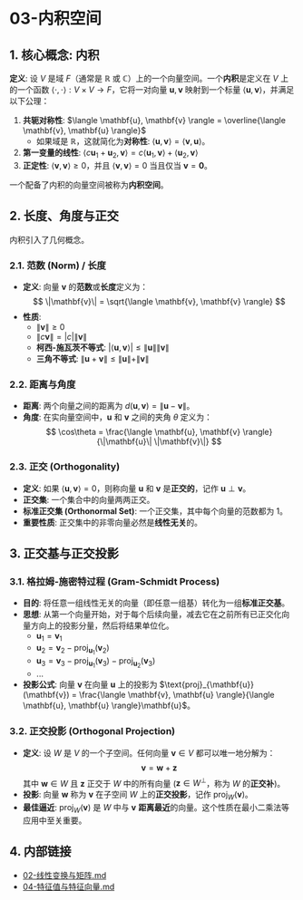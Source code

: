 # 03-内积空间

## 1. 核心概念: 内积

**定义**: 设 $V$ 是域 $F$（通常是 $\mathbb{R}$ 或 $\mathbb{C}$）上的一个向量空间。一个**内积**是定义在 $V$ 上的一个函数 $\langle \cdot, \cdot \rangle: V \times V \to F$，它将一对向量 $\mathbf{u}, \mathbf{v}$ 映射到一个标量 $\langle \mathbf{u}, \mathbf{v} \rangle$，并满足以下公理：

1. **共轭对称性**: $\langle \mathbf{u}, \mathbf{v} \rangle = \overline{\langle \mathbf{v}, \mathbf{u} \rangle}$
    - 如果域是 $\mathbb{R}$，这就简化为**对称性**: $\langle \mathbf{u}, \mathbf{v} \rangle = \langle \mathbf{v}, \mathbf{u} \rangle$。
2. **第一变量的线性**: $\langle c\mathbf{u}_1 + \mathbf{u}_2, \mathbf{v} \rangle = c\langle \mathbf{u}_1, \mathbf{v} \rangle + \langle \mathbf{u}_2, \mathbf{v} \rangle$
3. **正定性**: $\langle \mathbf{v}, \mathbf{v} \rangle \ge 0$，并且 $\langle \mathbf{v}, \mathbf{v} \rangle = 0$ 当且仅当 $\mathbf{v}=\mathbf{0}$。

一个配备了内积的向量空间被称为**内积空间**。

## 2. 长度、角度与正交

内积引入了几何概念。

### 2.1. 范数 (Norm) / 长度

- **定义**: 向量 $\mathbf{v}$ 的**范数**或**长度**定义为：
  $$ \|\mathbf{v}\| = \sqrt{\langle \mathbf{v}, \mathbf{v} \rangle} $$
- **性质**:
  - $\|\mathbf{v}\| \ge 0$
  - $\|c\mathbf{v}\| = |c| \|\mathbf{v}\|$
  - **柯西-施瓦茨不等式**: $|\langle \mathbf{u}, \mathbf{v} \rangle| \le \|\mathbf{u}\| \|\mathbf{v}\|$
  - **三角不等式**: $\|\mathbf{u}+\mathbf{v}\| \le \|\mathbf{u}\| + \|\mathbf{v}\|$

### 2.2. 距离与角度

- **距离**: 两个向量之间的距离为 $d(\mathbf{u}, \mathbf{v}) = \|\mathbf{u}-\mathbf{v}\|$。
- **角度**: 在实向量空间中，$\mathbf{u}$ 和 $\mathbf{v}$ 之间的夹角 $\theta$ 定义为：
  $$ \cos\theta = \frac{\langle \mathbf{u}, \mathbf{v} \rangle}{\|\mathbf{u}\| \|\mathbf{v}\|} $$

### 2.3. 正交 (Orthogonality)

- **定义**: 如果 $\langle \mathbf{u}, \mathbf{v} \rangle = 0$，则称向量 $\mathbf{u}$ 和 $\mathbf{v}$ 是**正交的**，记作 $\mathbf{u} \perp \mathbf{v}$。
- **正交集**: 一个集合中的向量两两正交。
- **标准正交集 (Orthonormal Set)**: 一个正交集，其中每个向量的范数都为 1。
- **重要性质**: 正交集中的非零向量必然是**线性无关**的。

## 3. 正交基与正交投影

### 3.1. 格拉姆-施密特过程 (Gram-Schmidt Process)

- **目的**: 将任意一组线性无关的向量（即任意一组基）转化为一组**标准正交基**。
- **思想**: 从第一个向量开始，对于每个后续向量，减去它在之前所有已正交化向量方向上的投影分量，然后将结果单位化。
  - $\mathbf{u}_1 = \mathbf{v}_1$
  - $\mathbf{u}_2 = \mathbf{v}_2 - \text{proj}_{\mathbf{u}_1}(\mathbf{v}_2)$
  - $\mathbf{u}_3 = \mathbf{v}_3 - \text{proj}_{\mathbf{u}_1}(\mathbf{v}_3) - \text{proj}_{\mathbf{u}_2}(\mathbf{v}_3)$
  - ...
- **投影公式**: 向量 $\mathbf{v}$ 在向量 $\mathbf{u}$ 上的投影为 $\text{proj}_{\mathbf{u}}(\mathbf{v}) = \frac{\langle \mathbf{v}, \mathbf{u} \rangle}{\langle \mathbf{u}, \mathbf{u} \rangle}\mathbf{u}$。

### 3.2. 正交投影 (Orthogonal Projection)

- **定义**: 设 $W$ 是 $V$ 的一个子空间。任何向量 $\mathbf{v} \in V$ 都可以唯一地分解为：
  $$ \mathbf{v} = \mathbf{w} + \mathbf{z} $$
  其中 $\mathbf{w} \in W$ 且 $\mathbf{z}$ 正交于 $W$ 中的所有向量 ($\mathbf{z} \in W^\perp$，称为 $W$ 的**正交补**)。
- **投影**: 向量 $\mathbf{w}$ 称为 $\mathbf{v}$ 在子空间 $W$ 上的**正交投影**，记作 $\text{proj}_W(\mathbf{v})$。
- **最佳逼近**: $\text{proj}_W(\mathbf{v})$ 是 $W$ 中与 $\mathbf{v}$ **距离最近**的向量。这个性质在最小二乘法等应用中至关重要。

## 4. 内部链接

- [02-线性变换与矩阵.md](./02-线性变换与矩阵.md)
- [04-特征值与特征向量.md](./04-特征值与特征向量.md)
